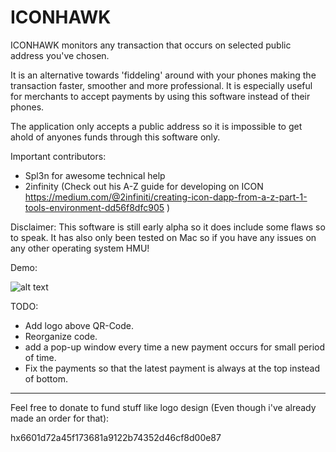 # ICONHAWK
ICONHAWK monitors any transaction that occurs on selected public address you've chosen. 

It is an alternative towards 'fiddeling' around with your phones making the transaction faster, smoother and more professional. It is especially useful for merchants to accept payments by using this software instead of their phones. 

The application only accepts a public address so it is impossible to get ahold of anyones funds through this software only. 

Important contributors: 

- Spl3n for awesome technical help
- 2infinity (Check out his A-Z guide for developing on ICON https://medium.com/@2infiniti/creating-icon-dapp-from-a-z-part-1-tools-environment-dd56f8dfc905 )

Disclaimer: This software is still early alpha so it does include some flaws so to speak. It has also only been tested on Mac so if you have any issues on any other operating system HMU!

Demo:



![alt text](https://i.imgur.com/Vq5lFET.jpg)



TODO: 

- Add logo above QR-Code.
- Reorganize code.
- add a pop-up window every time a new payment occurs for small period of time.
- Fix the payments so that the latest payment is always at the top instead of bottom.



_____________________________________________________________

Feel free to donate to fund stuff like logo design (Even though i've already made an order for that):

hx6601d72a45f173681a9122b74352d46cf8d00e87
